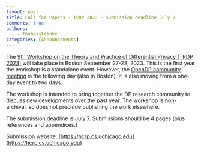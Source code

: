 ```yaml
---
layout: post
title: Call for Papers - TPDP 2023 - Submission deadline July 7
comments: true
authors: 
    - thomassteinke
categories: [Announcements]
---
```


The [9th Workshop on the Theory and Practice of Differential Privacy (TPDP 2023)](https://tpdp.journalprivacyconfidentiality.org/2023/) will take place in Boston September 27-28, 2023.
This is the first year the workshop is a standalone event. However, the [OpenDP community meeting](https://opendp.org/event/opendp-community-meeting-2023) is the following day (also in Boston). It is also moving from a one-day event to two days.

The workshop is intended to bring together the DP research community to discuss new developments over the past year. The workshop is non-archival, so does not preclude publishing the work elsewhere.

The submission deadline is July 7. Submissions should be 4 pages (plus references and appendices.)

Submission website: [https://hcrp.cs.uchicago.edu](https://hcrp.cs.uchicago.edu)
